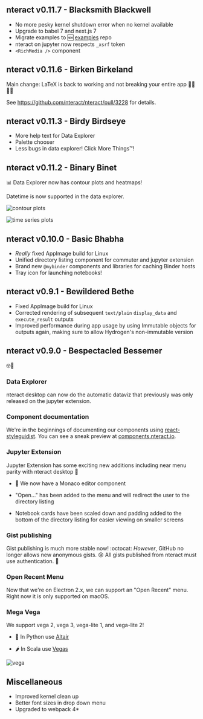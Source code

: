## nteract v0.11.7 - Blacksmith Blackwell

* No more pesky kernel shutdown error when no kernel available
* Upgrade to babel 7 and next.js 7
* Migrate examples to 🆕 [examples](https://github.com/nteract/examples) repo
* nteract on jupyter now respects `_xsrf` token
* `<RichMedia />` component

## nteract v0.11.6 - Birken Birkeland

Main change: LaTeX is back to working and not breaking your entire app 🔣🔥😱😅

See https://github.com/nteract/nteract/pull/3228 for details.

## nteract v0.11.3 - Birdy Birdseye

* More help text for Data Explorer
* Palette chooser
* Less bugs in data explorer! Click More Things™!

## nteract v0.11.2 - Binary Binet

📊 Data Explorer now has contour plots and heatmaps!

Datetime is now supported in the data explorer.

![contour plots](https://user-images.githubusercontent.com/495634/43361395-7dfacf2c-9282-11e8-8ebd-2fbb75419cf1.gif)

![time series plots](https://user-images.githubusercontent.com/495634/43349170-dba33d88-91b2-11e8-9e4d-42d02e19369c.png)

## nteract v0.10.0 - Basic Bhabha

* _Really_ fixed AppImage build for Linux
* Unified directory listing component for commuter and jupyter extension
* Brand new `@mybinder` components and libraries for caching Binder hosts
* Tray icon for launching notebooks!

## nteract v0.9.1 - Bewildered Bethe

* Fixed AppImage build for Linux
* Corrected rendering of subsequent `text/plain` `display_data` and `execute_result` outputs
* Improved performance during app usage by using Immutable objects for outputs again, making sure to allow Hydrogen's non-immutable version

## nteract v0.9.0 - Bespectacled Bessemer

🤓🔩

### Data Explorer

nteract desktop can now do the automatic dataviz that previously was only released on the jupyter extension.

<!--

Talk about old and new data explorer features

* Parallel coordinates
* Hexbin

-->

### Component documentation

We're in the beginnings of documenting our components using [react-styleguidist](https://react-styleguidist.js.org/). You can see a sneak preview at [components.nteract.io](https://components.nteract.io).

### Jupyter Extension

Jupyter Extension has some exciting new additions including near menu parity with nteract desktop 🎉

- 📝 We now have a Monaco editor component

- "Open..." has been added to the menu and will redirect the user to the directory listing 

- Notebook cards have been scaled down and padding added to the bottom of the directory listing for easier viewing on smaller screens 

### Gist publishing

Gist publishing is much more stable now! :octocat: _However_, GitHub no longer allows new anonymous gists. 😢 All gists published from nteract must use authentication. 🔐

### Open Recent Menu

Now that we're on Electron 2.x, we can support an "Open Recent" menu. Right now it is only supported on macOS.

### Mega Vega

We support vega 2, vega 3, vega-lite 1, and vega-lite 2!

- 🐍 In Python use [Altair](https://altair-viz.github.io/)

- 🌶 In Scala use [Vegas](https://github.com/vegas-viz/Vegas)

![vega](https://user-images.githubusercontent.com/836375/41311196-6d849a2e-6e38-11e8-9d30-21553301beb2.gif)

## Miscellaneous

- Improved kernel clean up
- Better font sizes in drop down menu
- Upgraded to webpack 4\*
